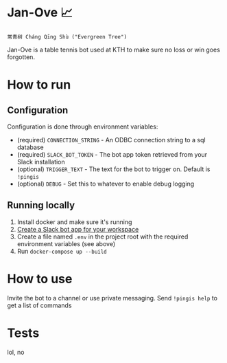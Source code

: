 # Jan-Ove :chart_with_upwards_trend:

```
常青树 Cháng Qīng Shù ("Evergreen Tree")
```

Jan-Ove is a table tennis bot used at KTH to make sure no loss or win goes forgotten.

# How to run

## Configuration

Configuration is done through environment variables:

* (required) `CONNECTION_STRING` - An ODBC connection string to a sql database
* (required) `SLACK_BOT_TOKEN` - The bot app token retrieved from your Slack installation
* (optional) `TRIGGER_TEXT` - The text for the bot to trigger on. Default is `!pingis`
* (optional) `DEBUG` - Set this to whatever to enable debug logging

## Running locally

1) Install docker and make sure it's running
2) [Create a Slack bot app for your workspace](https://get.slack.help/hc/en-us/articles/115005265703-Create-a-bot-for-your-workspace#-create-a-bot)
3) Create a file named `.env` in the project root with the required environment variables (see above)
4) Run `docker-compose up --build`

# How to use

Invite the bot to a channel or use private messaging. Send `!pingis help` to get a list of commands

# Tests

lol, no
